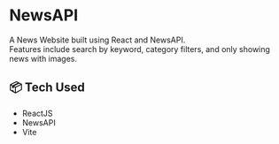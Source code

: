 
# NewsAPI

A News Website built using React and NewsAPI.  
Features include search by keyword, category filters, and only showing news with images.

## 📦 Tech Used
- ReactJS
- NewsAPI
- Vite



